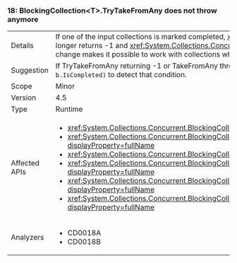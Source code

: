 ### 18: BlockingCollection&lt;T&gt;.TryTakeFromAny does not throw anymore

|   |   |
|---|---|
|Details|If one of the input collections is marked completed, <xref:System.Collections.Concurrent.BlockingCollection%601.TryTakeFromAny(System.Collections.Concurrent.BlockingCollection%7B%600%7D[],%600@)> no longer returns -1 and <xref:System.Collections.Concurrent.BlockingCollection%601.TakeFromAny(System.Collections.Concurrent.BlockingCollection%7B%600%7D[],%600@)> no longer throws an exception. This change makes it possible to work with collections when one of the collections is either empty or completed, but the other collection still has items that can be retrieved.|
|Suggestion|If TryTakeFromAny returning -1 or TakeFromAny throwing were used for control-flow purposes in cases of a blocking collection being completed, such code should now be changed to use <code>.Any(b =&gt; b.IsCompleted)</code> to detect that condition.|
|Scope|Minor|
|Version|4.5|
|Type|Runtime|
|Affected APIs|<ul><li><xref:System.Collections.Concurrent.BlockingCollection%601.TakeFromAny(System.Collections.Concurrent.BlockingCollection%7B%600%7D%5B%5D%2C%600%40)?displayProperty=fullName></li><li><xref:System.Collections.Concurrent.BlockingCollection%601.TakeFromAny(System.Collections.Concurrent.BlockingCollection%7B%600%7D%5B%5D%2C%600%40%2CSystem.Threading.CancellationToken)?displayProperty=fullName></li><li><xref:System.Collections.Concurrent.BlockingCollection%601.TryTakeFromAny(System.Collections.Concurrent.BlockingCollection%7B%600%7D%5B%5D%2C%600%40)?displayProperty=fullName></li><li><xref:System.Collections.Concurrent.BlockingCollection%601.TryTakeFromAny(System.Collections.Concurrent.BlockingCollection%7B%600%7D%5B%5D%2C%600%40%2CSystem.Int32)?displayProperty=fullName></li><li><xref:System.Collections.Concurrent.BlockingCollection%601.TryTakeFromAny(System.Collections.Concurrent.BlockingCollection%7B%600%7D%5B%5D%2C%600%40%2CSystem.TimeSpan)?displayProperty=fullName></li><li><xref:System.Collections.Concurrent.BlockingCollection%601.TryTakeFromAny(System.Collections.Concurrent.BlockingCollection%7B%600%7D%5B%5D%2C%600%40%2CSystem.TimeSpan)?displayProperty=fullName></li></ul>|
|Analyzers|<ul><li>CD0018A</li><li>CD0018B</li></ul>|

